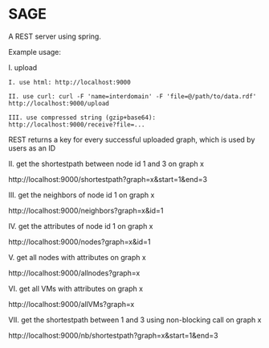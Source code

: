 # SAGE
A REST server using spring.

Example usage:

I. upload 

	I. use html: http://localhost:9000
	
	II. use curl: curl -F 'name=interdomain' -F 'file=@/path/to/data.rdf' http://localhost:9000/upload
	
	III. use compressed string (gzip+base64): http://localhost:9000/receive?file=...
	
REST returns a key for every successful uploaded graph, which is used by users as an ID
 	
II. get the shortestpath between node id 1 and 3 on graph x

http://localhost:9000/shortestpath?graph=x&start=1&end=3

III. get the neighbors of node id 1 on graph x

http://localhost:9000/neighbors?graph=x&id=1

IV. get the attributes of node id 1 on graph x

http://localhost:9000/nodes?graph=x&id=1 

V. get all nodes with attributes on graph x

http://localhost:9000/allnodes?graph=x

VI. get all VMs with attributes on graph x

http://localhost:9000/allVMs?graph=x

VII. get the shortestpath between 1 and 3 using non-blocking call on graph x

http://localhost:9000/nb/shortestpath?graph=x&start=1&end=3


